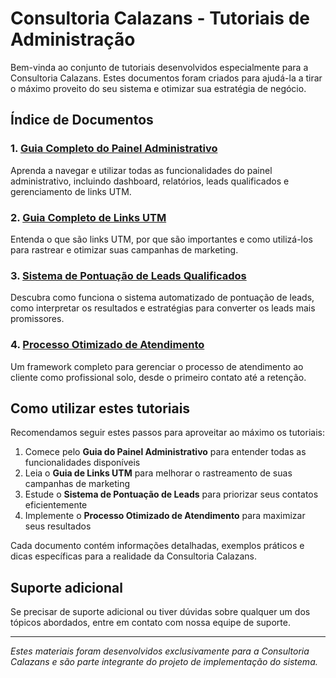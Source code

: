 # Consultoria Calazans - Tutoriais de Administração

Bem-vinda ao conjunto de tutoriais desenvolvidos especialmente para a Consultoria Calazans. Estes documentos foram criados para ajudá-la a tirar o máximo proveito do seu sistema e otimizar sua estratégia de negócio.

## Índice de Documentos

### 1. [Guia Completo do Painel Administrativo](./01-GUIA_PAINEL_ADMINISTRATIVO.md)
Aprenda a navegar e utilizar todas as funcionalidades do painel administrativo, incluindo dashboard, relatórios, leads qualificados e gerenciamento de links UTM.

### 2. [Guia Completo de Links UTM](./02-GUIA_LINKS_UTM.md)
Entenda o que são links UTM, por que são importantes e como utilizá-los para rastrear e otimizar suas campanhas de marketing.

### 3. [Sistema de Pontuação de Leads Qualificados](./03-SISTEMA_PONTUACAO_LEADS.md)
Descubra como funciona o sistema automatizado de pontuação de leads, como interpretar os resultados e estratégias para converter os leads mais promissores.

### 4. [Processo Otimizado de Atendimento](./04-PROCESSO_ATENDIMENTO_OTIMIZADO.md)
Um framework completo para gerenciar o processo de atendimento ao cliente como profissional solo, desde o primeiro contato até a retenção.

## Como utilizar estes tutoriais

Recomendamos seguir estes passos para aproveitar ao máximo os tutoriais:

1. Comece pelo **Guia do Painel Administrativo** para entender todas as funcionalidades disponíveis
2. Leia o **Guia de Links UTM** para melhorar o rastreamento de suas campanhas de marketing
3. Estude o **Sistema de Pontuação de Leads** para priorizar seus contatos eficientemente
4. Implemente o **Processo Otimizado de Atendimento** para maximizar seus resultados

Cada documento contém informações detalhadas, exemplos práticos e dicas específicas para a realidade da Consultoria Calazans.

## Suporte adicional

Se precisar de suporte adicional ou tiver dúvidas sobre qualquer um dos tópicos abordados, entre em contato com nossa equipe de suporte.

---

*Estes materiais foram desenvolvidos exclusivamente para a Consultoria Calazans e são parte integrante do projeto de implementação do sistema.* 